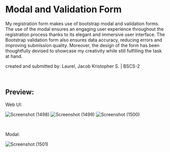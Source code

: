 # Modal and Validation Form

My registration form makes use of bootstrap modal and validation forms. The use of the modal ensures an engaging user experience throughout the registration process thanks to its elegant and immersive user interface. The Bootstrap validation form also ensures data accuracy, reducing errors and improving submission quality.  Moreover, the design of the form has been thoughtfully devised to showcase my creativity while still fulfilling the task at hand.

created and submitted by: Laurel, Jacob Kristopher S. | BSCS-2

<br>

## Preview:

Web UI:

![Screenshot (1498)](https://github.com/bocyej/Modal-and-Validation-Form-FrontEnd/assets/94532348/a394dbfa-9913-4774-b724-935d2425a306)
![Screenshot (1499)](https://github.com/bocyej/Modal-and-Validation-Form-FrontEnd/assets/94532348/88e7bed6-26c0-4773-b428-aef0dc73c0e4)
![Screenshot (1500)](https://github.com/bocyej/Modal-and-Validation-Form-FrontEnd/assets/94532348/fe2a8648-432a-4e18-b6fa-81be074208b4)

<br>

Modal:

![Screenshot (1501)](https://github.com/bocyej/Modal-and-Validation-Form-FrontEnd/assets/94532348/8f85ecef-9de9-4d45-a23a-07323d4615f7)
